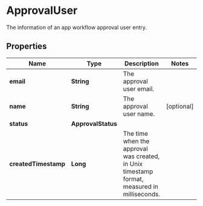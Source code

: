 

# ApprovalUser

The information of an app workflow approval user entry.

## Properties

| Name | Type | Description | Notes |
|------------ | ------------- | ------------- | -------------|
|**email** | **String** | The approval user email. |  |
|**name** | **String** | The approval user name. |  [optional] |
|**status** | **ApprovalStatus** |  |  |
|**createdTimestamp** | **Long** | The time when the approval was created, in Unix timestamp format, measured in milliseconds. |  |



